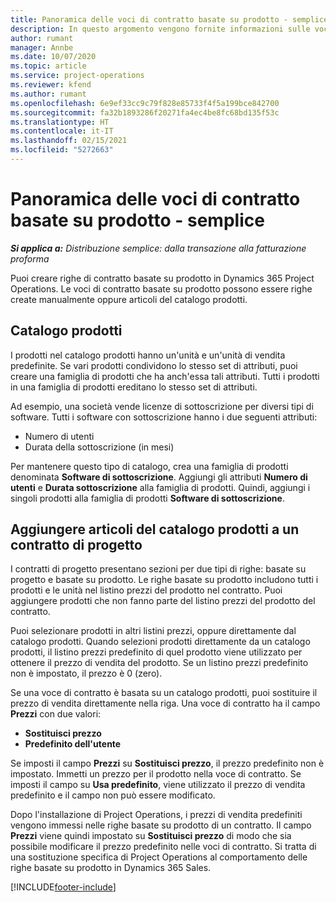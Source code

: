 ```yaml
---
title: Panoramica delle voci di contratto basate su prodotto - semplice
description: In questo argomento vengono fornite informazioni sulle voci di contratto basate su prodotto.
author: rumant
manager: Annbe
ms.date: 10/07/2020
ms.topic: article
ms.service: project-operations
ms.reviewer: kfend
ms.author: rumant
ms.openlocfilehash: 6e9ef33cc9c79f828e85733f4f5a199bce842700
ms.sourcegitcommit: fa32b1893286f20271fa4ec4be8fc68bd135f53c
ms.translationtype: HT
ms.contentlocale: it-IT
ms.lasthandoff: 02/15/2021
ms.locfileid: "5272663"
---
```

# <a name="product-based-contract-lines-overview---lite"></a>Panoramica delle voci di contratto basate su prodotto - semplice

_**Si applica a:** Distribuzione semplice: dalla transazione alla fatturazione proforma_

Puoi creare righe di contratto basate su prodotto in Dynamics 365 Project Operations. Le voci di contratto basate su prodotto possono essere righe create manualmente oppure articoli del catalogo prodotti.

## <a name="product-catalog"></a>Catalogo prodotti

I prodotti nel catalogo prodotti hanno un'unità e un'unità di vendita predefinite. Se vari prodotti condividono lo stesso set di attributi, puoi creare una famiglia di prodotti che ha anch'essa tali attributi. Tutti i prodotti in una famiglia di prodotti ereditano lo stesso set di attributi.

Ad esempio, una società vende licenze di sottoscrizione per diversi tipi di software. Tutti i software con sottoscrizione hanno i due seguenti attributi:

- Numero di utenti
- Durata della sottoscrizione (in mesi)

Per mantenere questo tipo di catalogo, crea una famiglia di prodotti denominata **Software di sottoscrizione**. Aggiungi gli attributi **Numero di utenti** e **Durata sottoscrizione** alla famiglia di prodotti. Quindi, aggiungi i singoli prodotti alla famiglia di prodotti **Software di sottoscrizione**.

## <a name="add-product-catalog-items-to-a-project-contract"></a>Aggiungere articoli del catalogo prodotti a un contratto di progetto

I contratti di progetto presentano sezioni per due tipi di righe: basate su progetto e basate su prodotto. Le righe basate su prodotto includono tutti i prodotti e le unità nel listino prezzi del prodotto nel contratto. Puoi aggiungere prodotti che non fanno parte del listino prezzi del prodotto del contratto.

Puoi selezionare prodotti in altri listini prezzi, oppure direttamente dal catalogo prodotti. Quando selezioni prodotti direttamente da un catalogo prodotti, il listino prezzi predefinito di quel prodotto viene utilizzato per ottenere il prezzo di vendita del prodotto. Se un listino prezzi predefinito non è impostato, il prezzo è 0 (zero).

Se una voce di contratto è basata su un catalogo prodotti, puoi sostituire il prezzo di vendita direttamente nella riga. Una voce di contratto ha il campo **Prezzi** con due valori:

- **Sostituisci prezzo**
- **Predefinito dell'utente**

Se imposti il campo **Prezzi** su **Sostituisci prezzo**, il prezzo predefinito non è impostato. Immetti un prezzo per il prodotto nella voce di contratto. Se imposti il campo su **Usa predefinito**, viene utilizzato il prezzo di vendita predefinito e il campo non può essere modificato.

Dopo l'installazione di Project Operations, i prezzi di vendita predefiniti vengono immessi nelle righe basate su prodotto di un contratto. Il campo **Prezzi** viene quindi impostato su **Sostituisci prezzo** di modo che sia possibile modificare il prezzo predefinito nelle voci di contratto. Si tratta di una sostituzione specifica di Project Operations al comportamento delle righe basate su prodotto in Dynamics 365 Sales.


[!INCLUDE[footer-include](../../includes/footer-banner.md)]